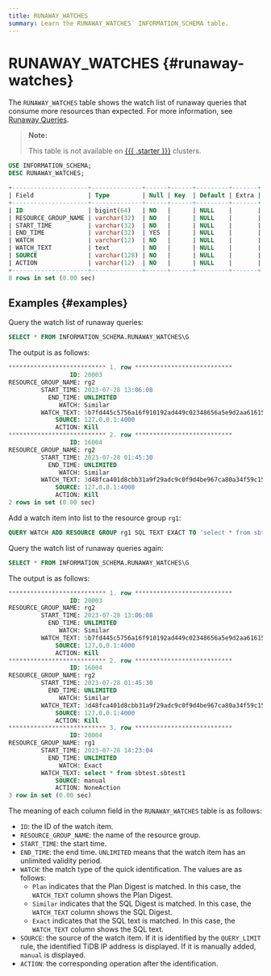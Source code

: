 ```yaml
---
title: RUNAWAY_WATCHES
summary: Learn the RUNAWAY_WATCHES` INFORMATION_SCHEMA table.
---
```


# RUNAWAY_WATCHES {#runaway-watches}

The `RUNAWAY_WATCHES` table shows the watch list of runaway queries that consume more resources than expected. For more information, see [Runaway Queries](/tidb-resource-control.md#manage-queries-that-consume-more-resources-than-expected-runaway-queries).

> **Note:**
>
> This table is not available on [{{{ .starter }}}](https://docs.pingcap.com/tidbcloud/select-cluster-tier#tidb-cloud-serverless) clusters.

```sql
USE INFORMATION_SCHEMA;
DESC RUNAWAY_WATCHES;
```

```sql
+---------------------+--------------+------+------+---------+-------+
| Field               | Type         | Null | Key  | Default | Extra |
+---------------------+--------------+------+------+---------+-------+
| ID                  | bigint(64)   | NO   |      | NULL    |       |
| RESOURCE_GROUP_NAME | varchar(32)  | NO   |      | NULL    |       |
| START_TIME          | varchar(32)  | NO   |      | NULL    |       |
| END_TIME            | varchar(32)  | YES  |      | NULL    |       |
| WATCH               | varchar(12)  | NO   |      | NULL    |       |
| WATCH_TEXT          | text         | NO   |      | NULL    |       |
| SOURCE              | varchar(128) | NO   |      | NULL    |       |
| ACTION              | varchar(12)  | NO   |      | NULL    |       |
+---------------------+--------------+------+------+---------+-------+
8 rows in set (0.00 sec)
```

## Examples {#examples}

Query the watch list of runaway queries:

```sql
SELECT * FROM INFORMATION_SCHEMA.RUNAWAY_WATCHES\G
```

The output is as follows:

```sql
*************************** 1. row ***************************
                 ID: 20003
RESOURCE_GROUP_NAME: rg2
         START_TIME: 2023-07-28 13:06:08
           END_TIME: UNLIMITED
              WATCH: Similar
         WATCH_TEXT: 5b7fd445c5756a16f910192ad449c02348656a5e9d2aa61615e6049afbc4a82e
             SOURCE: 127.0.0.1:4000
             ACTION: Kill
*************************** 2. row ***************************
                 ID: 16004
RESOURCE_GROUP_NAME: rg2
         START_TIME: 2023-07-28 01:45:30
           END_TIME: UNLIMITED
              WATCH: Similar
         WATCH_TEXT: 3d48fca401d8cbb31a9f29adc9c0f9d4be967ca80a34f59c15f73af94e000c84
             SOURCE: 127.0.0.1:4000
             ACTION: Kill
2 rows in set (0.00 sec)
```

Add a watch item into list to the resource group `rg1`:

```sql
QUERY WATCH ADD RESOURCE GROUP rg1 SQL TEXT EXACT TO 'select * from sbtest.sbtest1';
```

Query the watch list of runaway queries again:

```sql
SELECT * FROM INFORMATION_SCHEMA.RUNAWAY_WATCHES\G
```

The output is as follows:

```sql
*************************** 1. row ***************************
                 ID: 20003
RESOURCE_GROUP_NAME: rg2
         START_TIME: 2023-07-28 13:06:08
           END_TIME: UNLIMITED
              WATCH: Similar
         WATCH_TEXT: 5b7fd445c5756a16f910192ad449c02348656a5e9d2aa61615e6049afbc4a82e
             SOURCE: 127.0.0.1:4000
             ACTION: Kill
*************************** 2. row ***************************
                 ID: 16004
RESOURCE_GROUP_NAME: rg2
         START_TIME: 2023-07-28 01:45:30
           END_TIME: UNLIMITED
              WATCH: Similar
         WATCH_TEXT: 3d48fca401d8cbb31a9f29adc9c0f9d4be967ca80a34f59c15f73af94e000c84
             SOURCE: 127.0.0.1:4000
             ACTION: Kill
*************************** 3. row ***************************
                 ID: 20004
RESOURCE_GROUP_NAME: rg1
         START_TIME: 2023-07-28 14:23:04
           END_TIME: UNLIMITED
              WATCH: Exact
         WATCH_TEXT: select * from sbtest.sbtest1
             SOURCE: manual
             ACTION: NoneAction
3 row in set (0.00 sec)
```

The meaning of each column field in the `RUNAWAY_WATCHES` table is as follows:

-   `ID`: the ID of the watch item.
-   `RESOURCE_GROUP_NAME`: the name of the resource group.
-   `START_TIME`: the start time.
-   `END_TIME`: the end time. `UNLIMITED` means that the watch item has an unlimited validity period.
-   `WATCH`: the match type of the quick identification. The values are as follows:
    -   `Plan` indicates that the Plan Digest is matched. In this case, the `WATCH_TEXT` column shows the Plan Digest.
    -   `Similar` indicates that the SQL Digest is matched. In this case, the `WATCH_TEXT` column shows the SQL Digest.
    -   `Exact` indicates that the SQL text is matched. In this case, the `WATCH_TEXT` column shows the SQL text.
-   `SOURCE`: the source of the watch item. If it is identified by the `QUERY_LIMIT` rule, the identified TiDB IP address is displayed. If it is manually added, `manual` is displayed.
-   `ACTION`: the corresponding operation after the identification.
